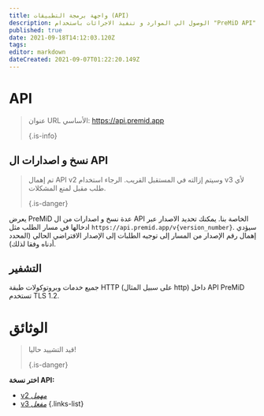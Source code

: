 ```yaml
---
title: واجهة برمجة التطبيقات (API)
description: الوصول الي الموارد و تنفيذ الاجرائات باستخدام "PreMiD API"
published: true
date: 2021-09-18T14:12:03.120Z
tags: 
editor: markdown
dateCreated: 2021-09-07T01:22:20.149Z
---
```


# API

> عنوان URL الأساسي: https://api.premid.app 
> 
> {.is-info}

## نسخ و اصدارات ال API
> تم إهمال API v2 وسيتم إزالته في المستقبل القريب. الرجاء استخدام v3 لأي طلب مقبل لمنع المشكلات. 
> 
> {.is-danger}

يعرض PreMiD عدة نسخ و اصدارات من ال API الخاصة بنا. يمكنك تحديد الاصدار عبر ادخالها في مسار الطلب مثل `https://api.premid.app/v{version_number}`. سيؤدي إهمال رقم الإصدار من المسار إلى توجيه الطلبات إلى الإصدار الافتراضي الحالي (المحدد أدناه وفقا لذلك).

## التشفير

جميع خدمات وبروتوكولات طبقة HTTP (على سبيل المثال http) داخل API PreMiD تستخدم TLS 1.2.

# الوثائق
> قيد التشييد حاليا! 
> 
> {.is-danger}

**اختر نسخة API:**
- [v2 *مهمل*](/dev/api/v2)
- [v3 *مفعل*](/dev/api/v3)
{.links-list}